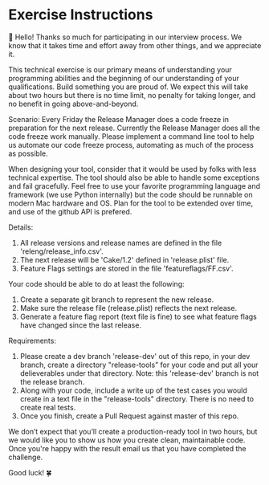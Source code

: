 # Exercise Instructions

:wave: Hello! Thanks so much for participating in our interview process. We know that it takes time and effort away from other things, and we appreciate it.

This technical exercise is our primary means of understanding your programming abilities and the beginning of our understanding of your qualifications. Build something you are proud of. We expect this will take about two hours but there is no time limit, no penalty for taking longer, and no benefit in going above-and-beyond.

Scenario: Every Friday the Release Manager does a code freeze in preparation for the next release. Currently the Release Manager does all the code freeze work manually. Please implement a command line tool to help us automate our code freeze process, automating as much of the process as possible. 

When designing your tool, consider that it would be used by folks with less technical expertise. The tool should also be able to handle some exceptions and fail gracefully. Feel free to use your favorite programming language and framework (we use Python internally) but the code should be runnable on modern Mac hardware and OS. Plan for the tool to be extended over time, and use of the github API is prefered.

Details:
1. All release versions and release names are defined in the file 'releng/release_info.csv'.
2. The next release will be 'Cake/1.2' defined in 'release.plist' file.
3. Feature Flags settings are stored in the file 'featureflags/FF.csv'.

Your code should be able to do at least the following:
1. Create a separate git branch to represent the new release.
2. Make sure the release file (release.plist) reflects the next release.
3. Generate a feature flag report (text file is fine) to see what feature flags have changed since the last release.

Requirements:
1. Please create a dev branch 'release-dev' out of this repo, in your dev branch, create a directory "release-tools" for your code and put all your delieverables under that directory. Note: this 'release-dev' branch is not the release branch.
2. Along with your code, include a write up of the test cases you would create in a text file in the "release-tools" directory. There is no need to create real tests.
3. Once you finish, create a Pull Request against master of this repo.

We don’t expect that you’ll create a production-ready tool in two hours, but we would like you to show us how you create clean, maintainable code. Once you're happy with the result email us that you have completed the challenge.

Good luck! :four_leaf_clover:

